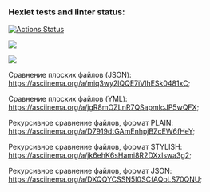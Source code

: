 ### Hexlet tests and linter status:
[![Actions Status](https://github.com/PZhukovski/frontend-project-lvl2/workflows/hexlet-check/badge.svg)](https://github.com/PZhukovski/frontend-project-lvl2/actions)

<a href="https://codeclimate.com/github/PZhukovski/frontend-project-lvl2/maintainability"><img src="https://api.codeclimate.com/v1/badges/ea678b641b64235cbbf6/maintainability" /></a>

<a href="https://codeclimate.com/github/PZhukovski/frontend-project-lvl2/test_coverage"><img src="https://api.codeclimate.com/v1/badges/ea678b641b64235cbbf6/test_coverage" /></a>

Сравнение плоских файлов (JSON):
https://asciinema.org/a/miq3wy2lQQE7iVIhESk0481xC;

Сравнение плоских файлов (YML):
https://asciinema.org/a/jgR8mOZLnR7QSapmlcJP5wQFX;

Рекурсивное сравнение файлов, формат PLAIN:
https://asciinema.org/a/D7919dtGAmEnhpjBZcEW6fHeY;

Рекурсивное сравнение файлов, формат STYLISH:
https://asciinema.org/a/jk6ehK6sHami8R2DXxlswa3g2;

Рекурсивное сравнение файлов, формат JSON:
https://asciinema.org/a/DXQQYCSSN5I0SCfAQoLS70QNU;